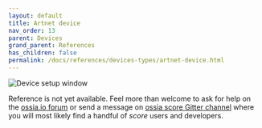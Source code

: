 ```yaml
---
layout: default
title: Artnet device
nav_order: 13
parent: Devices
grand_parent: References
has_children: false
permalink: /docs/references/devices-types/artnet-device.html
---
```


![Device setup window](/score-docs/assets/images/references/devices-types/artnet-device.png "score device setup")

Reference is not yet available. Feel more than welcome to ask for help on the [ossia.io forum](https://forum.ossia.io) or send a message on [ossia score Gitter channel](https://gitter.im/ossia/score) where you will most likely find a handful of *score* users and developers.